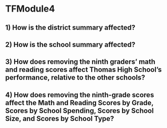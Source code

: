 # TFModule4

## 1) How is the district summary affected?

## 2) How is the school summary affected?

## 3) How does removing the ninth graders’ math and reading scores affect Thomas High School’s performance, relative to the other schools?

## 4) How does removing the ninth-grade scores affect the Math and Reading Scores by Grade, Scores by School Spending, Scores by School Size, and Scores by School Type? 